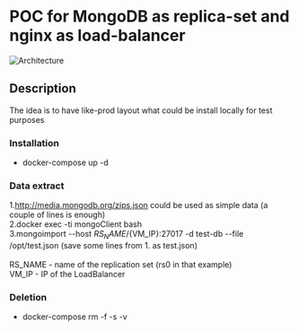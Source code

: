 # POC for MongoDB as replica-set and nginx as load-balancer 

![Architecture](https://docs.mongodb.com/manual/_images/replica-set-primary-with-two-secondaries.bakedsvg.svg)

## Description

The idea is to have like-prod layout what could be install locally for test purposes 


### Installation

* docker-compose up -d

### Data extract 

1.http://media.mongodb.org/zips.json could be used as simple data (a couple of lines is enough)<br/> 
2.docker exec -ti mongoClient bash<br/>
3.mongoimport --host ${RS_NAME}/${VM_IP}:27017 -d test-db --file /opt/test.json (save some lines from 1. as test.json)<br/>
<br/>
RS_NAME - name of the replication set (rs0 in that example)<br/>
VM_IP - IP of the LoadBalancer<br/>

### Deletion

* docker-compose rm -f -s -v
